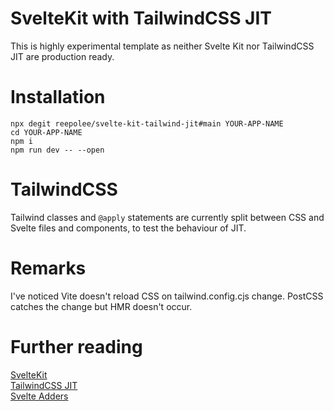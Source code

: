 # SvelteKit with TailwindCSS JIT

This is highly experimental template as neither Svelte Kit nor TailwindCSS JIT are production ready.

# Installation

```
npx degit reepolee/svelte-kit-tailwind-jit#main YOUR-APP-NAME
cd YOUR-APP-NAME
npm i
npm run dev -- --open
```

# TailwindCSS

Tailwind classes and `@apply` statements are currently split between CSS and Svelte files and components, to test the behaviour of JIT.

# Remarks

I've noticed Vite doesn't reload CSS on tailwind.config.cjs change. PostCSS catches the change but HMR doesn't occur.

# Further reading

[SvelteKit](https://github.com/sveltejs/kit)  
[TailwindCSS JIT](https://github.com/tailwindlabs/tailwindcss-jit)  
[Svelte Adders](https://github.com/svelte-add/svelte-adders)

